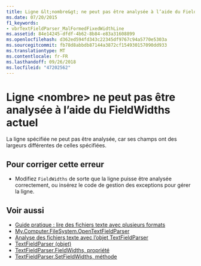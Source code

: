 ```yaml
---
title: Ligne &lt;nombre&gt; ne peut pas être analysée à l’aide du FieldWidths actuel
ms.date: 07/20/2015
f1_keywords:
- vbrTextFieldParser_MalFormedFixedWidthLine
ms.assetid: 84e14245-dfdf-4b62-8b84-e83a31608899
ms.openlocfilehash: d362ed594fd343c22345df9767c94a5770e5303a
ms.sourcegitcommit: fb78d8abbdb87144a3872cf154930157090dd933
ms.translationtype: MT
ms.contentlocale: fr-FR
ms.lasthandoff: 09/26/2018
ms.locfileid: "47202562"
---
```

# <a name="line-ltnumbergt-cannot-be-parsed-using-the-current-fieldwidths"></a>Ligne &lt;nombre&gt; ne peut pas être analysée à l’aide du FieldWidths actuel
La ligne spécifiée ne peut pas être analysée, car ses champs ont des largeurs différentes de celles spécifiées.  
  
## <a name="to-correct-this-error"></a>Pour corriger cette erreur  
  
-   Modifiez `FieldWidths` de sorte que la ligne puisse être analysée correctement, ou insérez le code de gestion des exceptions pour gérer la ligne.  
  
## <a name="see-also"></a>Voir aussi

- [Guide pratique : lire des fichiers texte avec plusieurs formats](../../visual-basic/developing-apps/programming/drives-directories-files/how-to-read-from-text-files-with-multiple-formats.md)  
- [My.Computer.FileSystem.OpenTextFieldParser](xref:Microsoft.VisualBasic.FileIO.FileSystem.OpenTextFieldParser%2A)  
- [Analyse des fichiers texte avec l’objet TextFieldParser](../../visual-basic/developing-apps/programming/drives-directories-files/parsing-text-files-with-the-textfieldparser-object.md)  
- [TextFieldParser (objet)](../../visual-basic/language-reference/objects/textfieldparser-object.md)  
- [TextFieldParser.FieldWidths, propriété](xref:Microsoft.VisualBasic.FileIO.TextFieldParser.FieldWidths%2A)  
- [TextFieldParser.SetFieldWidths, méthode](xref:Microsoft.VisualBasic.FileIO.TextFieldParser.SetFieldWidths%2A)
